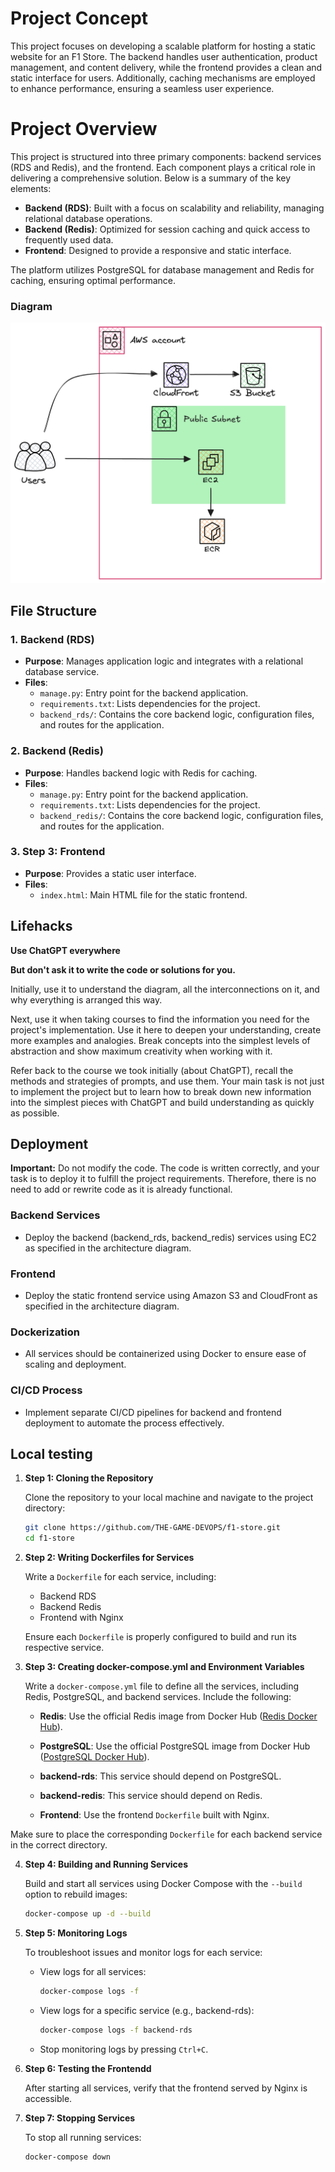 # Project Concept

This project focuses on developing a scalable platform for hosting a static website for an F1 Store. The backend handles user authentication, product management, and content delivery, while the frontend provides a clean and static interface for users. Additionally, caching mechanisms are employed to enhance performance, ensuring a seamless user experience.

# Project Overview

This project is structured into three primary components: backend services (RDS and Redis), and the frontend. Each component plays a critical role in delivering a comprehensive solution. Below is a summary of the key elements:

- **Backend (RDS)**: Built with a focus on scalability and reliability, managing relational database operations.
- **Backend (Redis)**: Optimized for session caching and quick access to frequently used data.
- **Frontend**: Designed to provide a responsive and static interface.

The platform utilizes PostgreSQL for database management and Redis for caching, ensuring optimal performance.

### Diagram
![Architecture Diagram](diagram.png)

## File Structure

### 1. **Backend (RDS)**
- **Purpose**: Manages application logic and integrates with a relational database service.
- **Files**:
  - `manage.py`: Entry point for the backend application.
  - `requirements.txt`: Lists dependencies for the project.
  - `backend_rds/`: Contains the core backend logic, configuration files, and routes for the application.

### 2. **Backend (Redis)**
- **Purpose**: Handles backend logic with Redis for caching.
- **Files**:
  - `manage.py`: Entry point for the backend application.
  - `requirements.txt`: Lists dependencies for the project.
  - `backend_redis/`: Contains the core backend logic, configuration files, and routes for the application.

### 3. **Step 3: Frontend**
- **Purpose**: Provides a static user interface.
- **Files**:
  - `index.html`: Main HTML file for the static frontend.

## Lifehacks

**Use ChatGPT everywhere**

**But don't ask it to write the code or solutions for you.**

Initially, use it to understand the diagram, all the interconnections on it, and why everything is arranged this way.

Next, use it when taking courses to find the information you need for the project's implementation. Use it here to deepen your understanding, create more examples and analogies. Break concepts into the simplest levels of abstraction and show maximum creativity when working with it.

Refer back to the course we took initially (about ChatGPT), recall the methods and strategies of prompts, and use them. Your main task is not just to implement the project but to learn how to break down new information into the simplest pieces with ChatGPT and build understanding as quickly as possible.

## Deployment

**Important:** Do not modify the code. The code is written correctly, and your task is to deploy it to fulfill the project requirements. Therefore, there is no need to add or rewrite code as it is already functional.

### Backend Services
- Deploy the backend (backend_rds, backend_redis) services using EC2 as specified in the architecture diagram.

### Frontend
- Deploy the static frontend service using Amazon S3 and CloudFront as specified in the architecture diagram.

### Dockerization

- All services should be containerized using Docker to ensure ease of scaling and deployment.

### CI/CD Process

- Implement separate CI/CD pipelines for backend and frontend deployment to automate the process effectively.

## Local testing

1. **Step 1: Cloning the Repository**

   Clone the repository to your local machine and navigate to the project directory:
   ```bash
   git clone https://github.com/THE-GAME-DEVOPS/f1-store.git
   cd f1-store
   ```

2. **Step 2: Writing Dockerfiles for Services**

   Write a `Dockerfile` for each service, including:
   - Backend RDS
   - Backend Redis
   - Frontend with Nginx

   Ensure each `Dockerfile` is properly configured to build and run its respective service.

3. **Step 3: Creating docker-compose.yml and Environment Variables**
   
   Write a `docker-compose.yml` file to define all the services, including Redis, PostgreSQL, and backend services. Include the following:

    - **Redis**: Use the official Redis image from Docker Hub ([Redis Docker Hub](https://hub.docker.com/_/redis)).
    - **PostgreSQL**: Use the official PostgreSQL image from Docker Hub ([PostgreSQL Docker Hub](https://hub.docker.com/_/postgres)).

    - **backend-rds**: This service should depend on PostgreSQL.
    - **backend-redis**: This service should depend on Redis.

    - **Frontend**: Use the frontend `Dockerfile` built with Nginx.

  Make sure to place the corresponding `Dockerfile` for each backend service in the correct directory.

4. **Step 4: Building and Running Services**
   
   Build and start all services using Docker Compose with the `--build` option to rebuild images:
     ```bash
     docker-compose up -d --build
     ```

5. **Step 5: Monitoring Logs**
   
   To troubleshoot issues and monitor logs for each service:
   - View logs for all services:
     ```bash
     docker-compose logs -f
     ```
   - View logs for a specific service (e.g., backend-rds):
     ```bash
     docker-compose logs -f backend-rds
     ```
   - Stop monitoring logs by pressing `Ctrl+C`.


6. **Step 6: Testing the Frontendd**

   After starting all services, verify that the frontend served by Nginx is accessible. 

7. **Step 7: Stopping Services**
   
   To stop all running services:
   ```bash
   docker-compose down
   ```



